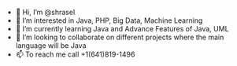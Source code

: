 - 👋 Hi, I’m @shrasel
- 👀 I’m interested in Java, PHP, Big Data, Machine Learning
- 🌱 I’m currently learning Java and Advance Features of Java, UML
- 💞️ I’m looking to collaborate on different projects where the main language will be Java
- 📫 To reach me call +1(641)819-1496

<!---
shrasel/shrasel is a ✨ special ✨ repository because its `README.md` (this file) appears on your GitHub profile.
You can click the Preview link to take a look at your changes.
--->
